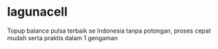 # lagunacell
Topup balance pulsa terbaik se Indonesia tanpa potongan, proses cepat mudah serta praktis dalam 1 gengaman

